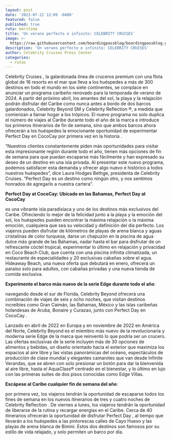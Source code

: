 ```yaml
---
layout: post
date: '2023-07-21 12:09 -0400'
featured: false
published: true
ruta: maritima
title: 'Un verano perfecto e infinito: CELEBRITY CRUISES'
image: >-
  https://raw.githubusercontent.com/boardingpassblog/boardingpassblog.github.io/main/assets/images/Celebrity-Cruices.jpg
description: 'Un verano perfecto e infinito: CELEBRITY CRUISES'
author: Celebrity Cruises Press Center
categories:
  - rutas
---
```

Celebrity Cruises , la galardonada línea de cruceros premium con una flota global de 16 resorts en el mar que lleva a los huéspedes a más de 300 destinos en todo el mundo en los siete continentes, se complace en anunciar un programa caribeño renovado para la temporada de verano de 2024. A partir del próximo abril, los amantes del sol, la playa y la relajación podrán disfrutar del Caribe como nunca antes a bordo de dos barcos galardonados, Celebrity Beyond SM y Celebrity Reflection ®, a medida que comienzan a llamar hogar a los trópicos. El nuevo programa no solo duplica el número de viajes al Caribe durante todo el año de la marca e introduce los primeros itinerarios de fin de semana, sino que ambos barcos ahora ofrecerán a los huéspedes la emocionante oportunidad de experimentar Perfect Day en CocoCay por primera vez en la historia .

“Nuestros clientes constantemente piden más oportunidades para visitar esta impresionante región durante todo el año, tienen más opciones de fin de semana para que puedan escaparse más fácilmente y han expresado su deseo de un destino en una isla privada. Al presentar este nuevo programa, podemos satisfacer esta demanda y ofrecer algo nuevo e histórico a todos nuestros huéspedes”, dice Laura Hodges Bethge, presidenta de Celebrity Cruises. “Perfect Day es un destino como ningún otro, y nos sentimos honrados de agregarlo a nuestra cartera”.   

**Perfect Day at CocoCay: Ubicado en las Bahamas,  Perfect Day at CocoCay**

 es una vibrante isla paradisíaca y uno de los destinos más exclusivos del Caribe. Ofreciendo lo mejor de la felicidad junto a la playa y la emoción del sol, los huéspedes pueden encontrar la máxima relajación o la máxima emoción, cualquiera que sea su velocidad y definición del día perfecto. Los viajeros pueden disfrutar de kilómetros de playas de arena blanca y aguas cristalinas de color turquesa, darse un chapuzón en la piscina de agua dulce más grande de las Bahamas, nadar hasta el bar para disfrutar de un refrescante cóctel tropical, experimentar lo último en relajación y privacidad en Coco Beach Club, que cuenta con una piscina infinita climatizada, un restaurante de especialidades y 20 exclusivas cabañas sobre el agua. Hideaway Beach, una nueva oferta que debutará en enero, ofrecerá un paraíso solo para adultos, con cabañas privadas y una nueva tienda de comida exclusiva.

**Experimente el barco más nuevo de la serie Edge durante todo el año**:

navegando desde el sur de Florida, Celebrity Beyond ofrecerá una combinación de viajes de seis y ocho noches, que visitan destinos increíbles como Gran Caimán, las Bahamas, México y las islas caribeñas holandesas de Aruba, Bonaire y Curazao, junto con Perfect Day en CocoCay .

Lanzado en abril de 2022 en Europa y en noviembre de 2022 en América del Norte, Celebrity Beyond es el miembro más nuevo de la revolucionaria y moderna serie Edge de la marca que reinventó lo que podría ser un crucero. Las ofertas exclusivas de la serie incluyen más de 30 opciones de alimentos y bebidas, un diseño orientado hacia el exterior que maximiza los espacios al aire libre y las vistas panorámicas del océano, espectáculos de producción de clase mundial y elegantes camarotes que van desde Infinite Verandas, que se abren con solo presionar un botón para dar la bienvenida al aire libre, hasta el AquaClass® centrado en el bienestar, y lo último en lujo con las primeras suites de dos pisos conocidas como Edge Villas. 

**Escápese al Caribe cualquier fin de semana del año**:

por primera vez, los viajeros tendrán la oportunidad de escaparse todos los fines de semana en los nuevos itinerarios de tres y cuatro noches de Celebrity Reflection . De viernes a lunes, los viajeros tendrán la oportunidad de liberarse de la rutina y recargar energías en el Caribe. Cerca de 40 itinerarios ofrecerán la oportunidad de disfrutar Perfect Day , al tiempo que llevarán a los huéspedes a las pintorescas calles de Cayo Hueso y las playas de arena blanca de Bimini. Estos dos destinos son famosos por su estilo de vida relajado, y solo permiten un barco por día.
